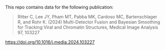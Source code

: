 This repo contains data for the following publication:

> Ritter C, Lee JY, Pham MT, Pabba MK, Cardoso MC, Bartenschlager R, and Rohr K. (2024) Multi-Detector Fusion and Bayesian Smoothing for Tracking Viral and Chromatin Structures, Medical Image Analysis 97, 103227

https://doi.org/10.1016/j.media.2024.103227
